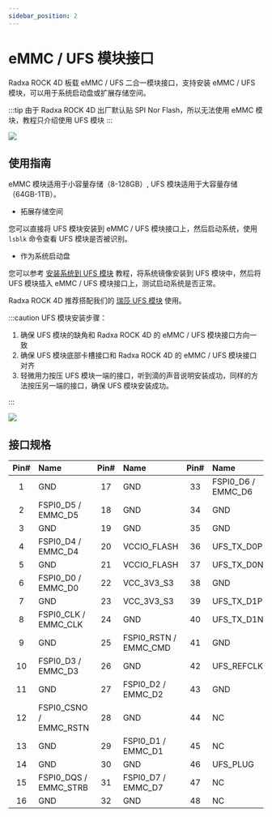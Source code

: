 ```yaml
---
sidebar_position: 2
---
```


# eMMC / UFS 模块接口

Radxa ROCK 4D 板载 eMMC / UFS 二合一模块接口，支持安装 eMMC / UFS 模块，可以用于系统启动盘或扩展存储空间。

:::tip
由于 Radxa ROCK 4D 出厂默认贴 SPI Nor Flash，所以无法使用 eMMC 模块，教程只介绍使用 UFS 模块
:::

<div style={{textAlign: 'center'}}>
  <img src="/img/rock4/4d/rock4d-ufs-emmc.webp" style={{width: '100%', maxWidth: '1200px'}} />
</div>

## 使用指南

eMMC 模块适用于小容量存储（8-128GB）, UFS 模块适用于大容量存储（64GB-1TB）。

- 拓展存储空间

您可以直接将 UFS 模块安装到 eMMC / UFS 模块接口上，然后启动系统，使用 `lsblk` 命令查看 UFS 模块是否被识别。

- 作为系统启动盘

您可以参考 [安装系统到 UFS 模块](../getting-started/install-system/ufs-system) 教程，将系统镜像安装到 UFS 模块中，然后将 UFS 模块插入 eMMC / UFS 模块接口上，测试启动系统是否正常。

Radxa ROCK 4D 推荐搭配我们的 [瑞莎 UFS 模块](https://radxa.com/products/accessories/ufs-module) 使用。

:::caution
UFS 模块安装步骤：

1. 确保 UFS 模块的缺角和 Radxa ROCK 4D 的 eMMC / UFS 模块接口方向一致
2. 确保 UFS 模块底部卡槽接口和 Radxa ROCK 4D 的 eMMC / UFS 模块接口对齐
3. 轻微用力按压 UFS 模块一端的接口，听到滴的声音说明安装成功，同样的方法按压另一端的接口，确保 UFS 模块安装成功。

:::

<div style={{textAlign: 'center'}}>
  <img src="/img/rock4/4d/boot-ufs.webp" style={{width: '100%', maxWidth: '1200px'}} />
</div>

## 接口规格

| Pin# | Name                   | Pin# | Name                  | Pin# | Name               | Pin# | Name                |
| :--: | :--------------------- | :--: | :-------------------- | :--: | :----------------- | :--: | :------------------ |
|  1   | GND                    |  17  | GND                   |  33  | FSPI0_D6 / EMMC_D6 |  49  | GND                 |
|  2   | FSPI0_D5 / EMMC_D5     |  18  | GND                   |  34  | GND                |  50  | GND                 |
|  3   | GND                    |  19  | GND                   |  35  | GND                |  51  | VCC1V2_UFS_VCCQ_S0  |
|  4   | FSPI0_D4 / EMMC_D4     |  20  | VCCIO_FLASH           |  36  | UFS_TX_D0P         |  52  | VCC1V2_UFS_VCCQ_S0  |
|  5   | GND                    |  21  | VCCIO_FLASH           |  37  | UFS_TX_D0N         |  53  | VCC1V8_UFS_VCCQ2_S0 |
|  6   | FSPI0_D0 / EMMC_D0     |  22  | VCC_3V3_S3            |  38  | GND                |  54  | VCC1V8_UFS_VCCQ2_S0 |
|  7   | GND                    |  23  | VCC_3V3_S3            |  39  | UFS_TX_D1P         |  55  | VCC_UFS_S0          |
|  8   | FSPI0_CLK / EMMC_CLK   |  24  | GND                   |  40  | UFS_TX_D1N         |  56  | VCC_UFS_S0          |
|  9   | GND                    |  25  | FSPI0_RSTN / EMMC_CMD |  41  | GND                |  57  | UFS_RSTn            |
|  10  | FSPI0_D3 / EMMC_D3     |  26  | GND                   |  42  | UFS_REFCLK         |  58  | GND                 |
|  11  | GND                    |  27  | FSPI0_D2 / EMMC_D2    |  43  | GND                |  59  | UFS_RX_D1N          |
|  12  | FSPI0_CSNO / EMMC_RSTN |  28  | GND                   |  44  | NC                 |  60  | UFS_RX_D1P          |
|  13  | GND                    |  29  | FSPI0_D1 / EMMC_D1    |  45  | NC                 |  61  | GND                 |
|  14  | GND                    |  30  | GND                   |  46  | UFS_PLUG           |  62  | UFS_RX_D0N          |
|  15  | FSPI0_DQS / EMMC_STRB  |  31  | FSPI0_D7 / EMMC_D7    |  47  | NC                 |  63  | UFS_RX_D0P          |
|  16  | GND                    |  32  | GND                   |  48  | NC                 |  64  | GND                 |
